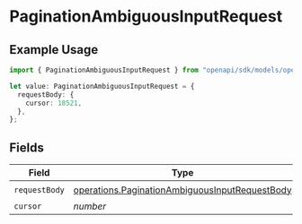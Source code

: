 # PaginationAmbiguousInputRequest

## Example Usage

```typescript
import { PaginationAmbiguousInputRequest } from "openapi/sdk/models/operations";

let value: PaginationAmbiguousInputRequest = {
  requestBody: {
    cursor: 18521,
  },
};
```

## Fields

| Field                                                                                                                   | Type                                                                                                                    | Required                                                                                                                | Description                                                                                                             |
| ----------------------------------------------------------------------------------------------------------------------- | ----------------------------------------------------------------------------------------------------------------------- | ----------------------------------------------------------------------------------------------------------------------- | ----------------------------------------------------------------------------------------------------------------------- |
| `requestBody`                                                                                                           | [operations.PaginationAmbiguousInputRequestBody](../../../sdk/models/operations/paginationambiguousinputrequestbody.md) | :heavy_check_mark:                                                                                                      | N/A                                                                                                                     |
| `cursor`                                                                                                                | *number*                                                                                                                | :heavy_minus_sign:                                                                                                      | N/A                                                                                                                     |